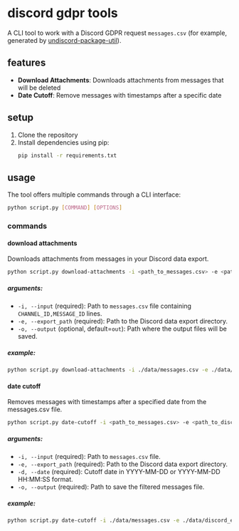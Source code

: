 # discord gdpr tools

A CLI tool to work with a Discord GDPR request `messages.csv` (for example, generated by [undiscord-package-util](https://github.com/Dorifor/undiscord-package-util)).

## features

- **Download Attachments**: Downloads attachments from messages that will be deleted
- **Date Cutoff**: Remove messages with timestamps after a specific date

## setup

1. Clone the repository
1. Install dependencies using pip:
   ```sh
   pip install -r requirements.txt
   ```

## usage

The tool offers multiple commands through a CLI interface:

```sh
python script.py [COMMAND] [OPTIONS]
```

### commands

#### download attachments

Downloads attachments from messages in your Discord data export.

```sh
python script.py download-attachments -i <path_to_messages.csv> -e <path_to_discord_export> -o <output_directory>
```

##### arguments:

- `-i, --input` (required): Path to `messages.csv` file containing `CHANNEL_ID,MESSAGE_ID` lines.
- `-e, --export_path` (required): Path to the Discord data export directory.
- `-o, --output` (optional, default=`out`): Path where the output files will be saved.

##### example:

```sh
python script.py download-attachments -i ./data/messages.csv -e ./data/discord_export -o ./output
```

#### date cutoff

Removes messages with timestamps after a specified date from the messages.csv file.

```sh
python script.py date-cutoff -i <path_to_messages.csv> -e <path_to_discord_export> -d <cutoff_date> -o <output_path>
```

##### arguments:

- `-i, --input` (required): Path to `messages.csv` file.
- `-e, --export_path` (required): Path to the Discord data export directory.
- `-d, --date` (required): Cutoff date in YYYY-MM-DD or YYYY-MM-DD HH:MM:SS format.
- `-o, --output` (required): Path to save the filtered messages file.

##### example:

```sh
python script.py date-cutoff -i ./data/messages.csv -e ./data/discord_export -d 2023-01-01 -o ./filtered_messages.csv
```
